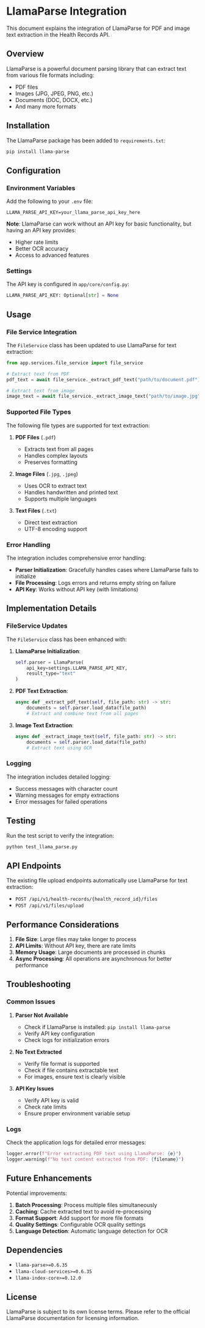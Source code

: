 # LlamaParse Integration

This document explains the integration of LlamaParse for PDF and image text extraction in the Health Records API.

## Overview

LlamaParse is a powerful document parsing library that can extract text from various file formats including:
- PDF files
- Images (JPG, JPEG, PNG, etc.)
- Documents (DOC, DOCX, etc.)
- And many more formats

## Installation

The LlamaParse package has been added to `requirements.txt`:

```bash
pip install llama-parse
```

## Configuration

### Environment Variables

Add the following to your `.env` file:

```env
LLAMA_PARSE_API_KEY=your_llama_parse_api_key_here
```

**Note**: LlamaParse can work without an API key for basic functionality, but having an API key provides:
- Higher rate limits
- Better OCR accuracy
- Access to advanced features

### Settings

The API key is configured in `app/core/config.py`:

```python
LLAMA_PARSE_API_KEY: Optional[str] = None
```

## Usage

### File Service Integration

The `FileService` class has been updated to use LlamaParse for text extraction:

```python
from app.services.file_service import file_service

# Extract text from PDF
pdf_text = await file_service._extract_pdf_text("path/to/document.pdf")

# Extract text from image
image_text = await file_service._extract_image_text("path/to/image.jpg")
```

### Supported File Types

The following file types are supported for text extraction:

1. **PDF Files** (`.pdf`)
   - Extracts text from all pages
   - Handles complex layouts
   - Preserves formatting

2. **Image Files** (`.jpg`, `.jpeg`)
   - Uses OCR to extract text
   - Handles handwritten and printed text
   - Supports multiple languages

3. **Text Files** (`.txt`)
   - Direct text extraction
   - UTF-8 encoding support

### Error Handling

The integration includes comprehensive error handling:

- **Parser Initialization**: Gracefully handles cases where LlamaParse fails to initialize
- **File Processing**: Logs errors and returns empty string on failure
- **API Key**: Works without API key (with limitations)

## Implementation Details

### FileService Updates

The `FileService` class has been enhanced with:

1. **LlamaParse Initialization**:
   ```python
   self.parser = LlamaParse(
       api_key=settings.LLAMA_PARSE_API_KEY,
       result_type="text"
   )
   ```

2. **PDF Text Extraction**:
   ```python
   async def _extract_pdf_text(self, file_path: str) -> str:
       documents = self.parser.load_data(file_path)
       # Extract and combine text from all pages
   ```

3. **Image Text Extraction**:
   ```python
   async def _extract_image_text(self, file_path: str) -> str:
       documents = self.parser.load_data(file_path)
       # Extract text using OCR
   ```

### Logging

The integration includes detailed logging:

- Success messages with character count
- Warning messages for empty extractions
- Error messages for failed operations

## Testing

Run the test script to verify the integration:

```bash
python test_llama_parse.py
```

## API Endpoints

The existing file upload endpoints automatically use LlamaParse for text extraction:

- `POST /api/v1/health-records/{health_record_id}/files`
- `POST /api/v1/files/upload`

## Performance Considerations

1. **File Size**: Large files may take longer to process
2. **API Limits**: Without API key, there are rate limits
3. **Memory Usage**: Large documents are processed in chunks
4. **Async Processing**: All operations are asynchronous for better performance

## Troubleshooting

### Common Issues

1. **Parser Not Available**
   - Check if LlamaParse is installed: `pip install llama-parse`
   - Verify API key configuration
   - Check logs for initialization errors

2. **No Text Extracted**
   - Verify file format is supported
   - Check if file contains extractable text
   - For images, ensure text is clearly visible

3. **API Key Issues**
   - Verify API key is valid
   - Check rate limits
   - Ensure proper environment variable setup

### Logs

Check the application logs for detailed error messages:

```python
logger.error(f"Error extracting PDF text using LlamaParse: {e}")
logger.warning(f"No text content extracted from PDF: {filename}")
```

## Future Enhancements

Potential improvements:

1. **Batch Processing**: Process multiple files simultaneously
2. **Caching**: Cache extracted text to avoid re-processing
3. **Format Support**: Add support for more file formats
4. **Quality Settings**: Configurable OCR quality settings
5. **Language Detection**: Automatic language detection for OCR

## Dependencies

- `llama-parse>=0.6.35`
- `llama-cloud-services>=0.6.35`
- `llama-index-core>=0.12.0`

## License

LlamaParse is subject to its own license terms. Please refer to the official LlamaParse documentation for licensing information. 